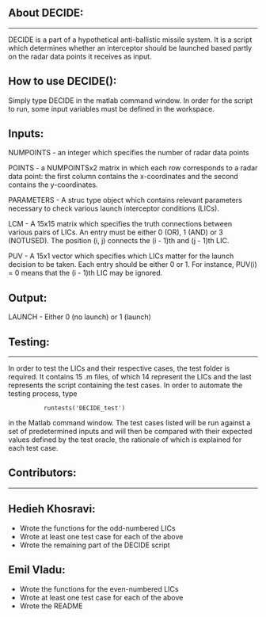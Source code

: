 About DECIDE:
---------------------------------
---------------------------------

DECIDE is a part of a hypothetical anti-ballistic missile system. 
It is a script which determines whether an interceptor should be 
launched based partly on the radar data points it receives as input.

How to use DECIDE():
---------------------------------

Simply type DECIDE in the matlab command window. In order for the
script to run, some input variables must be defined in the workspace.

Inputs:
---------------------------------

NUMPOINTS   -   an integer which specifies the number of radar data points

POINTS      -   a NUMPOINTSx2 matrix in which each row corresponds to a 
                radar data point: the first column contains the x-coordinates 
                and the second contains the y-coordinates.

PARAMETERS  -   A struc type object which contains relevant parameters
                necessary to check various launch interceptor conditions (LICs).

LCM         -   A 15x15 matrix which specifies the truth connections between
                various pairs of LICs. An entry must be either 0 (OR), 1 (AND) or 
                3 (NOTUSED). The position (i, j) connects the (i - 1)th and
                (j - 1)th LIC.

PUV         -   A 15x1 vector which specifies which LICs matter for the launch
                decision to be taken. Each entry should be either 0 or 1. For 
                instance, PUV(i) = 0 means that the (i - 1)th LIC may be ignored.
      
Output:
--------------------------------

LAUNCH      -   Either 0 (no launch) or 1 (launch)


Testing:
---------------------------------
---------------------------------
In order to test the LICs and their respective cases, the test folder is required.
It contains 15 .m files, of which 14 represent the LICs and the last represents
the script containing the test cases. In order to automate the testing process, type

              runtests('DECIDE_test')

in the Matlab command window. The test cases listed will be run against a set of
predetermined inputs and will then be compared with their expected values defined
by the test oracle, the rationale of which is explained for each test case.

Contributors:
---------------------------------
---------------------------------
Hedieh Khosravi:
---------------------------------
- Wrote the functions for the odd-numbered LICs
- Wrote at least one test case for each of the above
- Wrote the remaining part of the DECIDE script

Emil Vladu:
---------------------------------
- Wrote the functions for the even-numbered LICs
- Wrote at least one test case for each of the above
- Wrote the README

